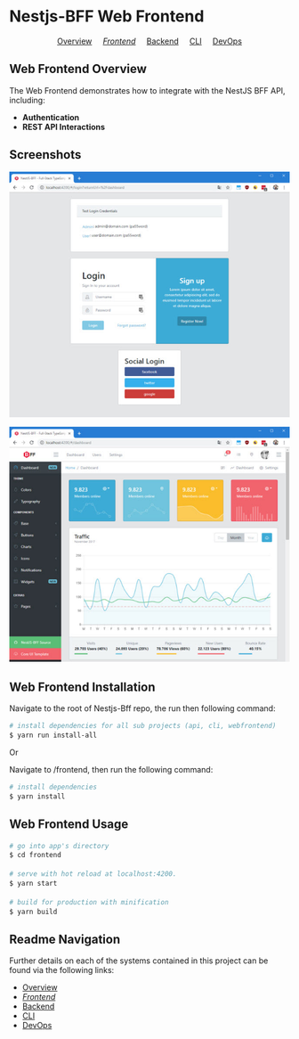 # Nestjs-BFF Web Frontend

<p align="center">
  <a href="../README.md">Overview</a>
  &nbsp;&nbsp;&nbsp;
	<i><a href="README.md">Frontend</a></i>
  &nbsp;&nbsp;&nbsp;
	<a href="../backend/README.md">Backend</a>
  &nbsp;&nbsp;&nbsp;
	<a href="../cli/README.md">CLI</a>
  &nbsp;&nbsp;&nbsp;
	<a href="../devops/README.md">DevOps</a>
</p>

## Web Frontend Overview

The Web Frontend demonstrates how to integrate with the NestJS BFF API, including:

- **Authentication**
- **REST API Interactions**

## Screenshots

![Login - includes local and social auth](../docs/images/login.jpg 'Login')

![Dashboard - leverages CoreUI template](../docs/images/dashboard.jpg 'Dashboard')

## Web Frontend Installation

Navigate to the root of Nestjs-Bff repo, the run then following command:

```bash
# install dependencies for all sub projects (api, cli, webfrontend)
$ yarn run install-all

```

Or

Navigate to /frontend, then run the following command:

```bash
# install dependencies
$ yarn install

```

## Web Frontend Usage

```bash
# go into app's directory
$ cd frontend

# serve with hot reload at localhost:4200.
$ yarn start

# build for production with minification
$ yarn build

```

## Readme Navigation

Further details on each of the systems contained in this project can be found via the following links:

- [Overview](../README.md)
- _[Frontend](README.md)_
- [Backend](../backend/README.md)
- [CLI](../cli/README.md)
- [DevOps](../devops/README.md)
